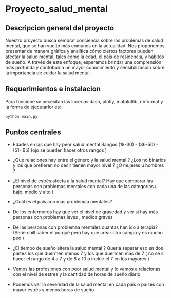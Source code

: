# Proyecto_salud_mental

## Descripcion general del proyecto 

Nuestro proyecto busca sembrar conciencia sobre los problemas de salud mental, que se han vuelto más comunes en la actualidad. Nos proponemos presentar de manera gráfica y analítica cómo ciertos factores pueden afectar la salud mental, tales como la edad, el país de residencia, y hábitos de sueño. A través de este enfoque, esperamos brindar una comprensión más profunda y contribuir a un mayor conocimiento y sensibilización sobre la importancia de cuidar la salud mental.

## Requerimientos e instalacion

Para funcione se necesitan las librerias dash, plotly, matplotlib, nbformat
y la forma de ejecutarlor es:

`python main.py`

## Puntos centrales 

* Edades en las que hay peor salud mental 
Rangos 
(18-30) - (36-50) - (51- 65) (ojo se pueden hacer otros rangos )

* ¿Que relaciones hay entre el género y la salud mental ? ¿Los no binarios y los que prefieren no decir tienen mayor nivel ? ¿O mujeres u hombres ? 

* ¿El nivel de estrés afecta a la salud mental? 
Hay que comparar las personas con problemas mentales con cada una de las categorías ( bajo, medio y alto )

* ¿Cuál es el país con mas problemaa mentales? 

* De los enfermeros hay que ver el nivel de gravedad y ver si hay más personas con problemas leves , medios graves 

* De las personas con problemaa mentales cuantas han ido a terapia? (Serie chill saber el porqué pero hay que crear otro campo y es mucho peo )

* ¿El tiempo de sueño altera la salud mental ? 
Queria separar eso en dos partes los que duermen menos 7 y los que duermen más de 7 ( no se si hacer el rango de 4 a 7 y de 8 a 10 o incluir el 7 en los mayores ) 

* Vemos las profesiones con peor salud mental y lo vamos a relacionas con el nivel de estres y la cantidad de horas de sueño diario 

* Podemos ver la severidad de la salud mental en cada pais o paises con mayor estrés y menos horas de sueño
